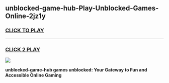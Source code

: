 
## unblocked-game-hub-Play-Unblocked-Games-Online-2jz1y
<h3>
<a href="https://premium76.site?title=unblocked-game-hub&ref=25A">CLICK TO PLAY</a></h3>
<hr>

<h3>
<a href="https://premium76.site?title=unblocked-game-hub&ref=25A">CLICK 2 PLAY</a>
  
</h3>

<a href="https://premium76.site?title=unblocked-game-hub&ref=25A"><img src="https://clearcache.store/games.png"></a>


**unblocked-game-hub games unblocked: Your Gateway to Fun and Accessible Online Gaming**

